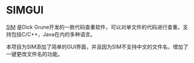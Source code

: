 # SIMGUI
[SIM](https://dickgrune.com/Programs/similarity_tester/) 是Dick Grune开发的一款代码查重软件，可以对单文件的代码进行查重。支持包括C/C++，Java在内的多种语言。

本项目为SIM添加了简单的GUI界面，并且因为SIM不支持中文的文件名，增加了一键更改文件名的功能。
